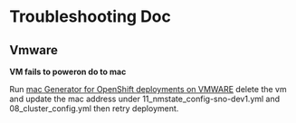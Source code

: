 # Troubleshooting Doc


## Vmware
**VM fails to poweron do to mac**

Run  [mac Generator for OpenShift deployments on VMWARE](https://gist.github.com/tosin2013/eb9e67ab88da09b9597f1b7760f199c9) delete the vm  and update the mac address under 11_nmstate_config-sno-dev1.yml and 08_cluster_config.yml then retry deployment.